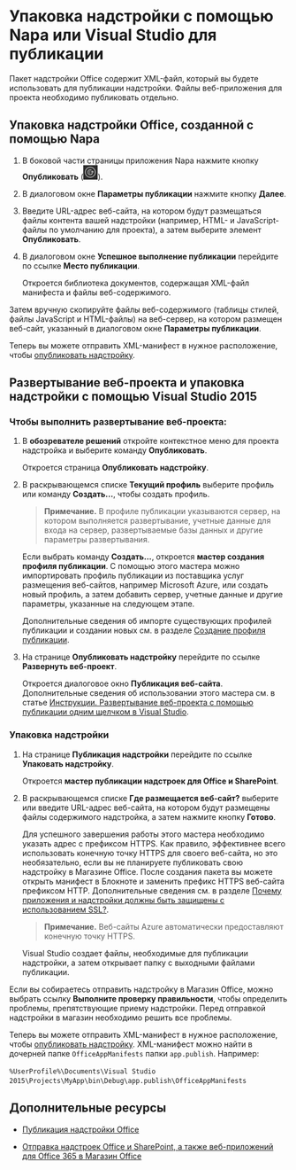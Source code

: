 
# Упаковка надстройки с помощью Napa или Visual Studio для публикации

Пакет надстройки Office содержит XML-файл, который вы будете использовать для публикации надстройки. Файлы веб-приложения для проекта необходимо публиковать отдельно.

## Упаковка надстройки Office, созданной с помощью Napa



1. В боковой части страницы приложения Napa нажмите кнопку  **Опубликовать** (![Кнопка "Опубликовать"](../../images/Apps_NAPA_Publish.png)).
    
2. В диалоговом окне  **Параметры публикации** нажмите кнопку **Далее**.
    
3. Введите URL-адрес веб-сайта, на котором будут размещаться файлы контента вашей надстройки (например, HTML- и JavaScript-файлы по умолчанию для проекта), а затем выберите элемент  **Опубликовать**.
    
4. В диалоговом окне  **Успешное выполнение публикации** перейдите по ссылке **Место публикации**.
    
    Откроется библиотека документов, содержащая XML-файл манифеста и файлы веб-содержимого. 
    
Затем вручную скопируйте файлы веб-содержимого (таблицы стилей, файлы JavaScript и HTML-файлы) на веб-сервер, на котором размещен веб-сайт, указанный в диалоговом окне  **Параметры публикации**.

Теперь вы можете отправить XML-манифест в нужное расположение, чтобы [опубликовать надстройку](../publish/publish.md). 


## Развертывание веб-проекта и упаковка надстройки с помощью Visual Studio 2015



### Чтобы выполнить развертывание веб-проекта:


1. В  **обозревателе решений** откройте контекстное меню для проекта надстройка и выберите команду **Опубликовать**.
    
    Откроется страница **Опубликовать надстройку**.
    
2. В раскрывающемся списке **Текущий профиль** выберите профиль или команду **Создать...**, чтобы создать профиль.
    
     >**Примечание.** В профиле публикации указываются сервер, на котором выполняется развертывание, учетные данные для входа на сервер, развертываемые базы данных и другие параметры развертывания.

    Если выбрать команду **Создать…**, откроется **мастер создания профиля публикации**. С помощью этого мастера можно импортировать профиль публикации из поставщика услуг размещения веб-сайтов, например Microsoft Azure, или создать новый профиль, а затем добавить сервер, учетные данные и другие параметры, указанные на следующем этапе.
    
    Дополнительные сведения об импорте существующих профилей публикации и создании новых см. в разделе [Создание профиля публикации](http://msdn.microsoft.com/en-us/library/dd465337.aspx#creating_a_profile).
    
3. На странице **Опубликовать надстройку** перейдите по ссылке **Развернуть веб-проект**.
    
    Откроется диалоговое окно **Публикация веб-сайта**. Дополнительные сведения об использовании этого мастера см. в статье [Инструкции. Развертывание веб-проекта с помощью публикации одним щелчком в Visual Studio](http://msdn.microsoft.com/en-us/library/dd465337.aspx).
    

### Упаковка надстройки


1. На странице  **Публикация надстройки** перейдите по ссылке **Упаковать надстройку**.
    
    Откроется **мастер публикации надстроек для Office и SharePoint**.
    
2. В раскрывающемся списке  **Где размещается веб-сайт?** выберите или введите URL-адрес веб-сайта, на котором будут размещены файлы содержимого надстройка, а затем нажмите кнопку **Готово**.
    
    Для успешного завершения работы этого мастера необходимо указать адрес с префиксом HTTPS. Как правило, эффективнее всего использовать конечную точку HTTPS для своего веб-сайта, но это необязательно, если вы не планируете публиковать свою надстройку в Магазине Office. После создания пакета вы можете открыть манифест в Блокноте и заменить префикс HTTPS веб-сайта префиксом HTTP. Дополнительные сведения см. в разделе [Почему приложения и надстройки должны быть защищены с использованием SSL?](http://msdn.microsoft.com/en-us/library/jj591603#bk_q7). 
    
     >**Примечание.** Веб-сайты Azure автоматически предоставляют конечную точку HTTPS.

    Visual Studio создает файлы, необходимые для публикации надстройки, а затем открывает папку с выходными файлами публикации. 
    
Если вы собираетесь отправить надстройку в Магазин Office, можно выбрать ссылку  **Выполните проверку правильности**, чтобы определить проблемы, препятствующие приему надстройки. Перед отправкой надстройки в магазин необходимо решить все проблемы.

Теперь вы можете отправить XML-манифест в нужное расположение, чтобы [опубликовать надстройку](../publish/publish.md). XML-манифест можно найти в дочерней папке  `OfficeAppManifests` папки `app.publish`. Например:

 `%UserProfile%\Documents\Visual Studio 2015\Projects\MyApp\bin\Debug\app.publish\OfficeAppManifests`


## Дополнительные ресурсы



- [Публикация надстройки Office](../publish/publish.md)
    
- [Отправка надстроек Office и SharePoint, а также веб-приложений для Office 365 в Магазин Office](http://msdn.microsoft.com/library/ff075782-1303-4517-91cc-b3d730e9b9ae%28Office.15%29.aspx)
    
